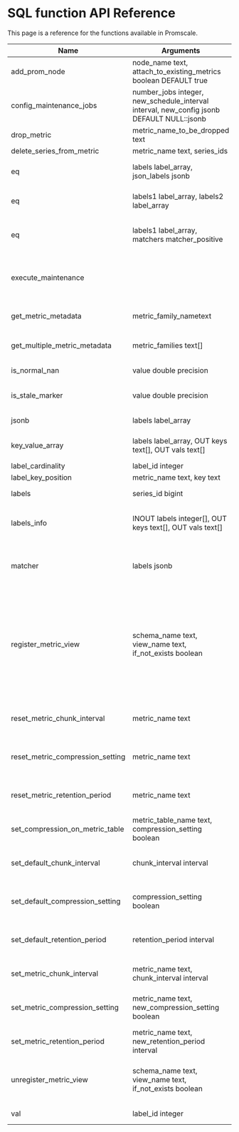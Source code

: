 # SQL function API Reference

This page is a reference for the functions available in Promscale.

<!--
SQL To generate

SELECT
  p.proname as "Name",
  pg_catalog.pg_get_function_arguments(p.oid) as "Argument data types",
  pg_catalog.pg_get_function_result(p.oid) as "Result data type",
  p.proname || ' ' || pg_catalog.obj_description(p.oid, 'pg_proc') || '.' as "Description"
FROM pg_catalog.pg_proc p
     LEFT JOIN pg_catalog.pg_namespace n ON n.oid = p.pronamespace
     LEFT JOIN pg_catalog.pg_language l ON l.oid = p.prolang
WHERE n.nspname OPERATOR(pg_catalog.~) '^(prom)$' COLLATE pg_catalog.default
ORDER BY 1, 2, 4;
-->

 Name|Arguments|Return type|Description
  --- | --- | --- | ---
 add_prom_node|node_name text, attach_to_existing_metrics boolean DEFAULT true||
 config_maintenance_jobs|number_jobs integer, new_schedule_interval interval, new_config jsonb DEFAULT NULL::jsonb|boolean|Configure the number of maintenance jobs run by the job scheduler, as well as their scheduled interval.
 drop_metric|metric_name_to_be_dropped text|void|
 delete_series_from_metric|metric_name text, series_ids|boolean|deletes the series from the metric               
 eq|labels label_array, json_labels jsonb|boolean|eq returns true if the labels and jsonb are equal, ignoring the metric name.
 eq|labels1 label_array, labels2 label_array|boolean|eq returns true if two label arrays are equal, ignoring the metric name.
 eq|labels1 label_array, matchers matcher_positive|boolean|eq returns true if the label array and matchers are equal, there should not be a matcher for the metric name.
 execute_maintenance|||Execute maintenance tasks like dropping data according to retention policy. This procedure should be run regularly in a cron job.
 get_metric_metadata|metric_family_nametext|TABLE(metric_family text, type text, unit text, help text)|
 get_multiple_metric_metadata|metric_families text[]|TABLE(metric_family text, type text, unit text, help text)|
 is_normal_nan|value double precision|boolean|is_normal_nan returns true if the value is a NaN.
 is_stale_marker|value double precision|boolean|is_stale_marker returns true if the value is a Prometheus stale marker.
 jsonb|labels label_array|jsonb|jsonb converts a labels array to a JSONB object.
 key_value_array|labels label_array, OUT keys text[], OUT vals text[]|record| key_value_array converts a labels array to two arrays: one for keys and another for values.
 label_cardinality|label_id integer|integer
 label_key_position|metric_name text, key text|integer|
 labels|series_id bigint|label_array|labels fetches labels array for the given series id.
 labels_info|INOUT labels integer[], OUT keys text[], OUT vals text[]|record| labels_info converts an array of label ids to three arrays: one for ids, one for keys and another for values.
 matcher|labels jsonb|matcher_positive|matcher returns a matcher for the JSONB, name is ignored. The matcher can be used to match against a label array using @> or ? operators.
 register_metric_view|schema_name text, view_name text, if_not_exists boolean|boolean|Register metric view with Promscale. This enables you to query the data with PromQL and set data retention policies through Promscale. Schema name and view name should be set to the desired schema and view you want to use. Note: underlying view needs to be based on an existing metric in Promscale (should use its table in the FROM clause). 
 reset_metric_chunk_interval|metric_name text|boolean|reset_metric_chunk_interval resets the chunk interval for a specific metric to using the default.
 reset_metric_compression_setting|metric_name text|boolean|reset_metric_compression_setting resets the compression setting for a specific metric to using the default.
 reset_metric_retention_period|metric_name text|boolean|reset_metric_retention_period resets the retention period for a specific metric to using the default.
 set_compression_on_metric_table|metric_table_name text, compression_setting boolean|void|set_compression_on_metric_table set a compression for a specific metric table.
 set_default_chunk_interval|chunk_interval interval|boolean|set_default_chunk_interval set the chunk interval for any metrics (existing and new) without an explicit override.
 set_default_compression_setting|compression_setting boolean|boolean|set_default_compression_setting set the compression setting for any existing and new metrics without an explicit override.
 set_default_retention_period|retention_period interval|boolean|set_default_retention_period set the retention period for any metrics (existing and new) without an explicit override.
 set_metric_chunk_interval|metric_name text, chunk_interval interval|boolean|set_metric_chunk_interval set a chunk interval for a specific metric (this overrides the default).
 set_metric_compression_setting|metric_name text, new_compression_setting boolean|boolean|set_metric_compression_setting set a compression setting for a specific metric and this overrides the default.
 set_metric_retention_period|metric_name text, new_retention_period interval|boolean|set_metric_retention_period set a retention period for a specific metric (this overrides the default).
 unregister_metric_view|schema_name text, view_name text, if_not_exists boolean|boolean|Unregister metric view with Promscale. Schema name and view name should be set to the metric view already registered in Promscale. 
 val|label_id integer|text|val returns the label value from a label id.